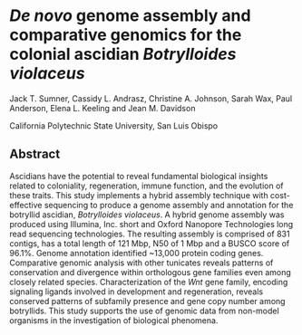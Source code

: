 # _De novo_ genome assembly and comparative genomics for the colonial ascidian _Botrylloides violaceus_

Jack T. Sumner, Cassidy L. Andrasz, Christine A. Johnson, Sarah Wax, Paul Anderson, Elena L. Keeling and Jean M. Davidson

California Polytechnic State University, San Luis Obispo

## Abstract
Ascidians have the potential to reveal fundamental biological insights related to coloniality, regeneration, immune function, and the evolution of these traits. This study implements a hybrid assembly technique with cost-effective sequencing to produce a genome assembly and annotation for the botryllid ascidian, _Botrylloides violaceus_. A hybrid genome assembly was produced using Illumina, Inc. short and Oxford Nanopore Technologies long read sequencing technologies. The resulting assembly is comprised of 831 contigs, has a total length of 121 Mbp, N50 of 1 Mbp and a BUSCO score of 96.1%. Genome annotation identified ~13,000 protein coding genes. Comparative genomic analysis with other tunicates reveals patterns of conservation and divergence within orthologous gene families even among closely related species. Characterization of the _Wnt_ gene family, encoding signaling ligands involved in development and regeneration, reveals conserved patterns of subfamily presence and gene copy number among botryllids. This study supports the use of genomic data from non-model organisms in the investigation of biological phenomena. 
